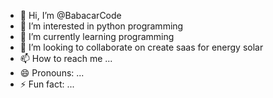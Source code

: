 - 👋 Hi, I’m @BabacarCode
- 👀 I’m interested in python programming
- 🌱 I’m currently learning programming
- 💞️ I’m looking to collaborate on create saas for energy solar
- 📫 How to reach me ...
- 😄 Pronouns: ...
- ⚡ Fun fact: ...

<!---
BabacarCode/BabacarCode is a ✨ special ✨ repository because its `README.md` (this file) appears on your GitHub profile.
You can click the Preview link to take a look at your changes.
--->
